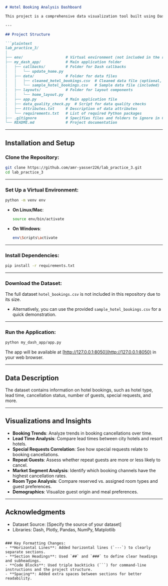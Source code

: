 ```markdown
# Hotel Booking Analysis Dashboard

This project is a comprehensive data visualization tool built using Dash and Plotly. It analyzes hotel booking data to reveal trends in booking cancellations, customer behavior, demographics, and more.

---

## Project Structure

```plaintext
lab_practice_3/
│
├── env/                   # Virtual environment (not included in the repository)
├── my_dash_app/           # Main application folder
│   ├── callbacks/         # Folder for Dash callbacks
│   │   └── update_home.py
│   ├── data/              # Folder for data files
│   │   ├── cleaned_hotel_bookings.csv  # Cleaned data file (optional, not included)
│   │   └── sample_hotel_bookings.csv   # Sample data file (included)
│   ├── layouts/           # Folder for layout components
│   │   └── home_layout.py
│   ├── app.py             # Main application file
│   ├── data_quality_check.py  # Script for data quality checks
│   ├── Attributes.txt     # Description of data attributes
│   └── requirements.txt   # List of required Python packages
├── .gitignore             # Specifies files and folders to ignore in Git
└── README.md              # Project documentation
```

---

## Installation and Setup

### Clone the Repository:

```bash
git clone https://github.com/amr-yasser226/lab_practice_3.git
cd lab_practice_3
```

---

### Set Up a Virtual Environment:

```bash
python -m venv env
```

- **On Linux/Mac**:
  ```bash
  source env/bin/activate
  ```
- **On Windows**:
  ```bash
  env\Scripts\activate
  ```

---

### Install Dependencies:

```bash
pip install -r requirements.txt
```

---

### Download the Dataset:

The full dataset `hotel_bookings.csv` is not included in this repository due to its size.

- Alternatively, you can use the provided `sample_hotel_bookings.csv` for a quick demonstration.

---

### Run the Application:

```bash
python my_dash_app/app.py
```

The app will be available at [http://127.0.0.1:8050](http://127.0.0.1:8050) in your web browser.

---

## Data Description

The dataset contains information on hotel bookings, such as hotel type, lead time, cancellation status, number of guests, special requests, and more.

---

## Visualizations and Insights

- **Booking Trends**: Analyze trends in booking cancellations over time.
- **Lead Time Analysis**: Compare lead times between city hotels and resort hotels.
- **Special Requests Correlation**: See how special requests relate to booking cancellations.
- **Repeat Guests**: Assess whether repeat guests are more or less likely to cancel.
- **Market Segment Analysis**: Identify which booking channels have the highest cancellation rates.
- **Room Type Analysis**: Compare reserved vs. assigned room types and guest preferences.
- **Demographics**: Visualize guest origin and meal preferences.

---

## Acknowledgments

- Dataset Source: [Specify the source of your dataset]
- Libraries: Dash, Plotly, Pandas, NumPy, Matplotlib
```

### Key Formatting Changes:
- **Horizontal Lines**: Added horizontal lines (`---`) to clearly separate sections.
- **Section Headings**: Used `##` and `###` to define clear headings and subheadings.
- **Code Blocks**: Used triple backticks (```) for command-line instructions and the project structure.
- **Spacing**: Added extra spaces between sections for better readability.
